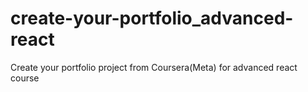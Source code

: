 # create-your-portfolio_advanced-react
Create your portfolio project from Coursera(Meta) for advanced react course
